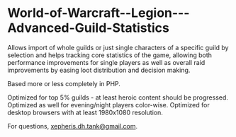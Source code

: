 # World-of-Warcraft--Legion---Advanced-Guild-Statistics

Allows import of whole guilds or just single characters of a specific guild by selection and helps tracking core statistics of the game, allowing both performance improvements for single players as well as overall raid improvements by easing loot distribution and decision making.

Based more or less completely in PHP.

Optimized for top 5% guilds - at least heroic content should be progressed.
Optimized as well for evening/night players color-wise.
Optimized for desktop browsers with at least 1980x1080 resolution.

For questions, xepheris.dh.tank@gmail.com.
